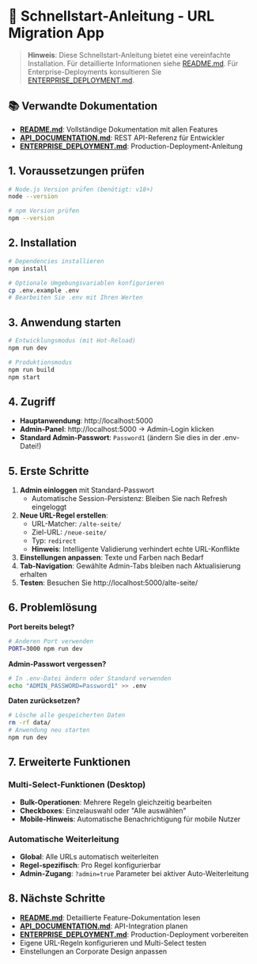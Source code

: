 # 🚀 Schnellstart-Anleitung - URL Migration App

> **Hinweis**: Diese Schnellstart-Anleitung bietet eine vereinfachte Installation. Für detaillierte Informationen siehe [README.md](./README.md). Für Enterprise-Deployments konsultieren Sie [ENTERPRISE_DEPLOYMENT.md](./ENTERPRISE_DEPLOYMENT.md).

## 📚 Verwandte Dokumentation
- **[README.md](./README.md)**: Vollständige Dokumentation mit allen Features
- **[API_DOCUMENTATION.md](./API_DOCUMENTATION.md)**: REST API-Referenz für Entwickler
- **[ENTERPRISE_DEPLOYMENT.md](./ENTERPRISE_DEPLOYMENT.md)**: Production-Deployment-Anleitung

## 1. Voraussetzungen prüfen

```bash
# Node.js Version prüfen (benötigt: v18+)
node --version

# npm Version prüfen
npm --version
```

## 2. Installation

```bash
# Dependencies installieren
npm install

# Optionale Umgebungsvariablen konfigurieren
cp .env.example .env
# Bearbeiten Sie .env mit Ihren Werten
```

## 3. Anwendung starten

```bash
# Entwicklungsmodus (mit Hot-Reload)
npm run dev

# Produktionsmodus
npm run build
npm start
```

## 4. Zugriff

- **Hauptanwendung**: http://localhost:5000
- **Admin-Panel**: http://localhost:5000 → Admin-Login klicken
- **Standard Admin-Passwort**: `Password1` (ändern Sie dies in der .env-Datei!)

## 5. Erste Schritte

1. **Admin einloggen** mit Standard-Passwort
   - Automatische Session-Persistenz: Bleiben Sie nach Refresh eingeloggt
2. **Neue URL-Regel erstellen**:
   - URL-Matcher: `/alte-seite/`
   - Ziel-URL: `/neue-seite/`
   - Typ: `redirect`
   - **Hinweis**: Intelligente Validierung verhindert echte URL-Konflikte
3. **Einstellungen anpassen**: Texte und Farben nach Bedarf
4. **Tab-Navigation**: Gewählte Admin-Tabs bleiben nach Aktualisierung erhalten
5. **Testen**: Besuchen Sie http://localhost:5000/alte-seite/

## 6. Problemlösung

**Port bereits belegt?**
```bash
# Anderen Port verwenden
PORT=3000 npm run dev
```

**Admin-Passwort vergessen?**
```bash
# In .env-Datei ändern oder Standard verwenden
echo "ADMIN_PASSWORD=Password1" >> .env
```

**Daten zurücksetzen?**
```bash
# Lösche alle gespeicherten Daten
rm -rf data/
# Anwendung neu starten
npm run dev
```

## 7. Erweiterte Funktionen

### Multi-Select-Funktionen (Desktop)
- **Bulk-Operationen**: Mehrere Regeln gleichzeitig bearbeiten
- **Checkboxes**: Einzelauswahl oder "Alle auswählen"
- **Mobile-Hinweis**: Automatische Benachrichtigung für mobile Nutzer

### Automatische Weiterleitung
- **Global**: Alle URLs automatisch weiterleiten
- **Regel-spezifisch**: Pro Regel konfigurierbar
- **Admin-Zugang**: `?admin=true` Parameter bei aktiver Auto-Weiterleitung

## 8. Nächste Schritte

- **[README.md](./README.md)**: Detaillierte Feature-Dokumentation lesen
- **[API_DOCUMENTATION.md](./API_DOCUMENTATION.md)**: API-Integration planen
- **[ENTERPRISE_DEPLOYMENT.md](./ENTERPRISE_DEPLOYMENT.md)**: Production-Deployment vorbereiten
- Eigene URL-Regeln konfigurieren und Multi-Select testen
- Einstellungen an Corporate Design anpassen